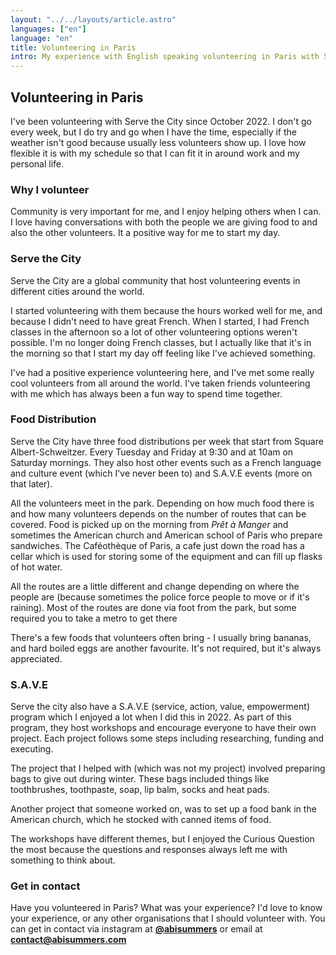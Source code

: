```yaml
---
layout: "../../layouts/article.astro"
languages: ["en"]
language: "en"
title: Volunteering in Paris
intro: My experience with English speaking volunteering in Paris with Serve the City
---
```


## Volunteering in Paris

I've been volunteering with Serve the City since October 2022. I don't go every week, but I do try and go when I have the time, especially if the weather isn't good because usually less volunteers show up. I love how flexible it is with my schedule so that I can fit it in around work and my personal life.

### Why I volunteer

Community is very important for me, and I enjoy helping others when I can. I love having conversations with both the people we are giving food to and also the other volunteers. It a positive way for me to start my day.

### Serve the City

Serve the City are a global community that host volunteering events in different cities around the world.

I started volunteering with them because the hours worked well for me, and because I didn't need to have great French. When I started, I had French classes in the afternoon so a lot of other volunteering options weren't possible. I'm no longer doing French classes, but I actually like that it's in the morning so that I start my day off feeling like I've achieved something.

I've had a positive experience volunteering here, and I've met some really cool volunteers from all around the world. I've taken friends volunteering with me which has always been a fun way to spend time together.

### Food Distribution

Serve the City have three food distributions per week that start from Square Albert-Schweitzer. Every Tuesday and Friday at 9:30 and at 10am on Saturday mornings. They also host other events such as a French language and culture event (which I've never been to) and S.A.V.E events (more on that later).

All the volunteers meet in the park. Depending on how much food there is and how many volunteers depends on the number of routes that can be covered. Food is picked up on the morning from _Prêt à Manger_ and sometimes the American church and American school of Paris who prepare sandwiches. The Caféothèque of Paris, a cafe just down the road has a cellar which is used for storing some of the equipment and can fill up flasks of hot water.

All the routes are a little different and change depending on where the people are (because sometimes the police force people to move or if it's raining). Most of the routes are done via foot from the park, but some required you to take a metro to get there

There's a few foods that volunteers often bring - I usually bring bananas, and hard boiled eggs are another favourite. It's not required, but it's always appreciated.

### S.A.V.E

Serve the city also have a S.A.V.E (service, action, value, empowerment) program which I enjoyed a lot when I did this in 2022. As part of this program, they host workshops and encourage everyone to have their own project. Each project follows some steps including researching, funding and executing.

The project that I helped with (which was not my project) involved preparing bags to give out during winter. These bags included things like toothbrushes, toothpaste, soap, lip balm, socks and heat pads.

Another project that someone worked on, was to set up a food bank in the American church, which he stocked with canned items of food.

The workshops have different themes, but I enjoyed the Curious Question the most because the questions and responses always left me with something to think about.

### Get in contact

Have you volunteered in Paris? What was your experience? I'd love to know your experience, or any other organisations that I should volunteer with. You can get in contact via instagram at **[@abisummers](https://www.instagram.com/abisummers/)** or email at **[contact@abisummers.com](mailto:contact@abisummers.com)**
